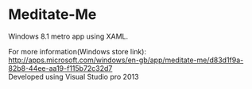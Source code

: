 # Meditate-Me
Windows 8.1 metro app using XAML.<br>

For more information(Windows store link): http://apps.microsoft.com/windows/en-gb/app/meditate-me/d83d1f9a-82b8-44ee-aa19-f115b72c32d7
<br>Developed using Visual Studio pro 2013
